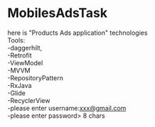 # MobilesAdsTask
here is "Products Ads application" technologies 
<br/>Tools:
<br/>-daggerhilt,
<br/>-Retrofit
<br/>-ViewModel
<br/>-MVVM
<br/>-RepositoryPattern
<br/>-RxJava
<br/>-Glide
<br/>-RecyclerView
<br/>-please enter username:xxx@gmail.com
<br/>-please enter password> 8 chars

